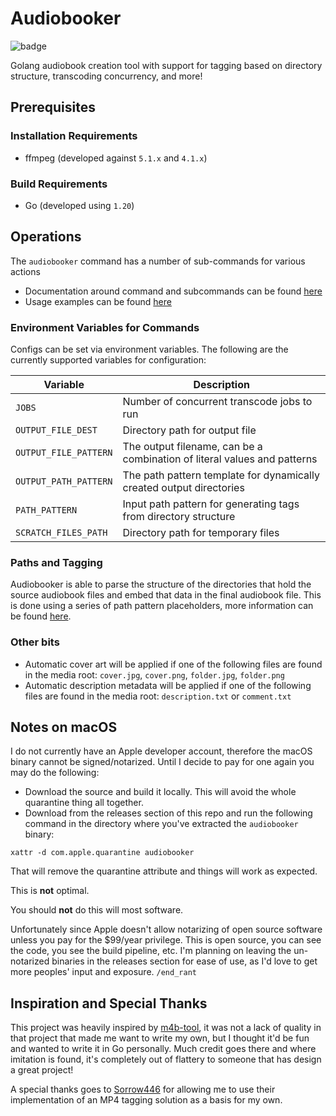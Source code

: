 # Audiobooker

![badge](https://img.shields.io/endpoint?url=https://gist.githubusercontent.com/cslamar/824d4b8e587def8656b0f5920e743467/raw/coverage.json)

Golang audiobook creation tool with support for tagging based on directory structure, transcoding concurrency, and more!

## Prerequisites

### Installation Requirements

* ffmpeg (developed against `5.1.x` and `4.1.x`)

### Build Requirements

* Go (developed using `1.20`)

## Operations

The `audiobooker` command has a number of sub-commands for various actions

* Documentation around command and subcommands can be found [here](docs/cli-usage)
* Usage examples can be found [here](docs/EXAMPLES.md) 

### Environment Variables for Commands

Configs can be set via environment variables.  The following are the currently supported variables for configuration:

| Variable              | Description                                                              |
|-----------------------|--------------------------------------------------------------------------|
| `JOBS`                | Number of concurrent transcode jobs to run                               |
| `OUTPUT_FILE_DEST`    | Directory path for output file                                           |
| `OUTPUT_FILE_PATTERN` | The output filename, can be a combination of literal values and patterns |
| `OUTPUT_PATH_PATTERN` | The path pattern template for dynamically created output directories     |
| `PATH_PATTERN`        | Input path pattern for generating tags from directory structure          |
| `SCRATCH_FILES_PATH`  | Directory path for temporary files                                       |


### Paths and Tagging

Audiobooker is able to parse the structure of the directories that hold the source audiobook files and embed that data in the final audiobook file.  This is done using a series of path pattern placeholders, more information can be found [here](docs/path-patterns.md).

### Other bits

* Automatic cover art will be applied if one of the following files are found in the media root: `cover.jpg`, `cover.png`, `folder.jpg`, `folder.png`
* Automatic description metadata will be applied if one of the following files are found in the media root: `description.txt` or `comment.txt` 


## Notes on macOS

I do not currently have an Apple developer account, therefore the macOS binary cannot be signed/notarized.  Until I decide to pay for one again you may do the following:

- Download the source and build it locally.  This will avoid the whole quarantine thing all together.
- Download from the releases section of this repo and run the following command in the directory where you've extracted the `audiobooker` binary:

```shell
xattr -d com.apple.quarantine audiobooker
```

That will remove the quarantine attribute and things will work as expected.  

This is **not** optimal.  

You should **not** do this will most software.  

Unfortunately since Apple doesn't allow notarizing of open source software unless you pay for the $99/year privilege.  This is open source, you can see the code, you see the build pipeline, etc.  I'm planning on leaving the un-notarized binaries in the releases section for ease of use, as I'd love to get more peoples' input and exposure.  `/end_rant`


## Inspiration and Special Thanks

This project was heavily inspired by [m4b-tool](https://github.com/sandreas/m4b-tool), it was not a lack of quality in that project that made me want to write my own, but I thought it'd be fun and wanted to write it in Go personally.  Much credit goes there and where imitation is found, it's completely out of flattery to someone that has design a great project!

A special thanks goes to [Sorrow446](https://github.com/Sorrow446) for allowing me to use their implementation of an MP4 tagging solution as a basis for my own.
